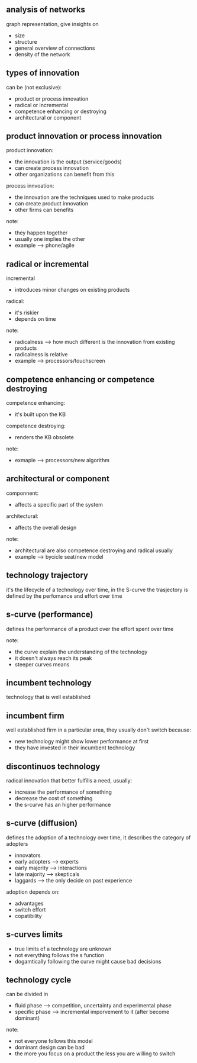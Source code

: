 ## analysis of networks

graph representation, give insights on
* size
* structure
* general overview of connections
* density of the network

## types of innovation

can be (not exclusive):
* product or process innovation
* radical or incremental
* competence enhancing or destroying
* architectural or component

## product innovation or process innovation

product innovation:
* the innovation is the output (service/goods)
* can create process innovation
* other organizations can benefit from this

process innvoation:
* the innovation are the techniques used to make products
* can create product innovation
* other firms can benefits

note:
* they happen together
* usually one implies the other
* example --> phone/agile

## radical or incremental

incremental
* introduces minor changes on existing products

radical:
* it's riskier
* depends on time

note:
* radicalness --> how much different is the innovation from existing products
* radicalness is relative
* example --> processors/touchscreen

## competence enhancing or competence destroying

competence enhancing:
* it's built upon the KB

competence destroying:
* renders the KB obsolete

note:
* exmaple --> processors/new algorithm

## architectural or component

componnent:
* affects a specific part of the system

architectural:
* affects the overall design

note:
* architectural are also competence destroying and radical usually
* example --> bycicle seat/new model

## technology trajectory

it's the lifecycle of a technology over time, in the S-curve the trasjectory is defined by the perfomance and effort over time

## s-curve (performance)

defines the performance of a product over the effort spent over time

note:
* the curve explain the understanding of the technology
* it doesn't always reach its peak
* steeper curves means

## incumbent technology

technology that is well established

## incumbent firm

well established firm in a particular area, they usually don't switch because:
* new technology might show lower performance at first
* they have invested in their incumbent technology

## discontinuos technology

radical innovation that better fulfills a need, usually:
* increase the performance of something
* decrease the cost of something
* the s-curve has an higher performance

## s-curve (diffusion)

defines the adoption of a technology over time,  it describes the category of adopters
* innovators 
* early adopters --> experts
* early majority --> interactions
* late majority --> skepticals
* laggards --> the only decide on past experience

adoption depends on:
* advantages
* switch effort
* copatibility

## s-curves limits

* true limits of a technology are unknown
* not everything follows the s function
* dogamtically following the curve might cause bad decisions

## technology cycle

can be divided in
* fluid phase --> competition, uncertainty and experimental phase
* specific phase --> incremental imporvement to it (after become dominant)

note:
* not everyone follows this model
* dominant design can be bad
* the more you focus on a product the less you are willing to switch